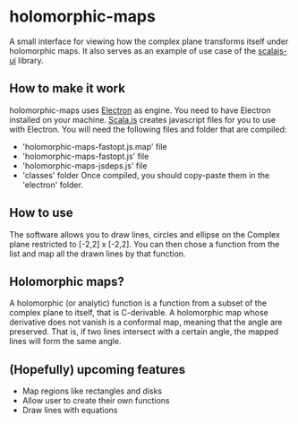 # holomorphic-maps
A small interface for viewing how the complex plane transforms itself under holomorphic maps.
It also serves as an example of use case of the [scalajs-ui](https://github.com/sherpal/scalajs-ui) library.


## How to make it work

holomorphic-maps uses [Electron](http://electron.atom.io/) as engine. You need to have Electron installed on your machine.
[Scala.js](https://www.scala-js.org/) creates javascript files for you to use with Electron. You will need the following files and folder that are compiled:
- 'holomorphic-maps-fastopt.js.map' file
- 'holomorphic-maps-fastopt.js' file
- 'holomorphic-maps-jsdeps.js' file
- 'classes' folder
Once compiled, you should copy-paste them in the 'electron' folder.

## How to use

The software allows you to draw lines, circles and ellipse on the Complex plane restricted to [-2,2] x [-2,2]. You can then chose a function from the list and map all the drawn lines by that function.

## Holomorphic maps?

A holomorphic (or analytic) function is a function from a subset of the complex plane to itself, that is C-derivable.
A holomorphic map whose derivative does not vanish is a conformal map, meaning that the angle are preserved. That is, if two lines intersect with a certain angle, the mapped lines will form the same angle.

## (Hopefully) upcoming features

- Map regions like rectangles and disks
- Allow user to create their own functions
- Draw lines with equations
